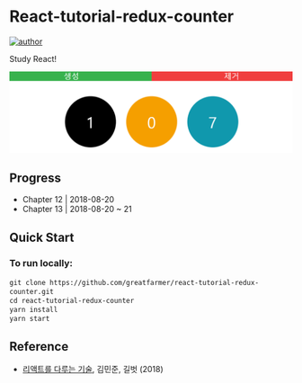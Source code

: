 # React-tutorial-redux-counter
[![author](https://img.shields.io/badge/author-greatfarmer-f28da5.svg)](https://github.com/greatfarmer)

Study React!

![redux-counter](src/images/redux-counter.png)

## Progress
- Chapter 12 | 2018-08-20
- Chapter 13 | 2018-08-20 ~ 21

## Quick Start
### To run locally:
```
git clone https://github.com/greatfarmer/react-tutorial-redux-counter.git
cd react-tutorial-redux-counter
yarn install
yarn start
```

## Reference
- [리액트를 다루는 기술](http://www.gilbut.co.kr/book/bookView.aspx?bookcode=BN002044&page=1&TF=T), 김민준, 길벗 (2018)
